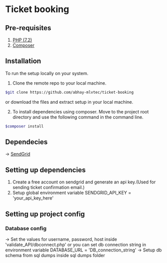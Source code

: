 ﻿# Ticket booking
## Pre-requisites
1. [PHP (7.2)](https://windows.php.net/download/)
2. [Composer](https://getcomposer.org/download/)
## Installation
To run the setup locally on your system.
1. Clone the remote repo to your local machine.
```bash
$git clone https://github.com/abhay-mlvtec/ticket-booking
```
or download the files and extract setup in your local machine.

2. To install dependencies using composer. Move to the project root directory and use the following command in the command line.
```bash
$composer install
```
## Dependecies
-> [SendGrid](https://sendgrid.com/)

## Setting up dependencies
1. Create a free account on sendgrid and generate an api key.(Used for sending ticket confirmation email.)
2. Setup global environment variable SENDGRID_API_KEY = 'your_api_key_here'

## Setting up project config
### Database config
-> Set the values for username, password, host inside 'validate_API/dbconnect.php' or you can set db connection string in environment variable DATABASE_URL = 'DB_connection_string'
-> Setup db schema from sql dumps inside sql dumps folder
